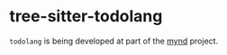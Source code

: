 # tree-sitter-todolang
`todolang` is being developed at part of the [mynd](https://github.com/Gnarus-G/mynd) project.
